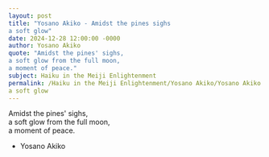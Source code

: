 ```yaml
---
layout: post
title: "Yosano Akiko - Amidst the pines sighs  
a soft glow"
date: 2024-12-28 12:00:00 -0000
author: Yosano Akiko
quote: "Amidst the pines' sighs,  
a soft glow from the full moon,  
a moment of peace."
subject: Haiku in the Meiji Enlightenment
permalink: /Haiku in the Meiji Enlightenment/Yosano Akiko/Yosano Akiko - Amidst the pines sighs  
a soft glow
---
```


Amidst the pines' sighs,  
a soft glow from the full moon,  
a moment of peace.

- Yosano Akiko
